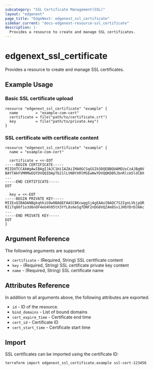 ```yaml
---
subcategory: "SSL Certificate Management(SSL)"
layout: "edgenext"
page_title: "EdgeNext: edgenext_ssl_certificate"
sidebar_current: "docs-edgenext-resource-ssl_certificate"
description: |-
  Provides a resource to create and manage SSL certificates.
---
```


# edgenext_ssl_certificate

Provides a resource to create and manage SSL certificates.

## Example Usage

### Basic SSL certificate upload

```hcl
resource "edgenext_ssl_certificate" "example" {
  name        = "example-com-cert"
  certificate = file("path/to/certificate.crt")
  key         = file("path/to/private.key")
}
```

### SSL certificate with certificate content

```hcl
resource "edgenext_ssl_certificate" "example" {
  name = "example-com-cert"

  certificate = <<-EOT
-----BEGIN CERTIFICATE-----
MIIDXTCCAkWgAwIBAgIJAJC1HiIAZAiIMA0GCSqGSIb3DQEBBQUAMEUxCzAJBgNV
BAYTAkFVMRMwEQYDVQQIDApTb21lLVN0YXRlMSEwHwYDVQQKDBhJbnRlcm5ldCBX
...
-----END CERTIFICATE-----
EOT

  key = <<-EOT
-----BEGIN PRIVATE KEY-----
MIIEvQIBADANBgkqhkiG9w0BAQEFAASCBKcwggSjAgEAAoIBAQC7S2IgnLVkjpQR
RIiTq86f1o3d6nOF4eU4h95tX3YfL8s6eSgfDNF2nDG8VQZ4m8Sv1JHbYDrDJ8Ac
...
-----END PRIVATE KEY-----
EOT
}
```

## Argument Reference

The following arguments are supported:

* `certificate` - (Required, String) SSL certificate content
* `key` - (Required, String) SSL certificate private key content
* `name` - (Required, String) SSL certificate name

## Attributes Reference

In addition to all arguments above, the following attributes are exported:

* `id` - ID of the resource.
* `bind_domains` - List of bound domains
* `cert_expire_time` - Certificate end time
* `cert_id` - Certificate ID
* `cert_start_time` - Certificate start time


## Import

SSL certificates can be imported using the certificate ID:

```shell
terraform import edgenext_ssl_certificate.example ssl-cert-123456
```

